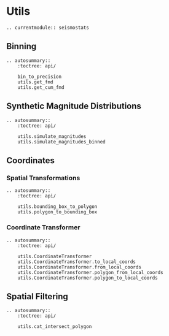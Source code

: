 # Utils

```{eval-rst}
.. currentmodule:: seismostats
```

## Binning

```{eval-rst}
.. autosummary::
    :toctree: api/

    bin_to_precision
    utils.get_fmd
    utils.get_cum_fmd

```

## Synthetic Magnitude Distributions

```{eval-rst}
.. autosummary::
    :toctree: api/

    utils.simulate_magnitudes
    utils.simulate_magnitudes_binned

```

## Coordinates

### Spatial Transformations
```{eval-rst}
.. autosummary::
    :toctree: api/

    utils.bounding_box_to_polygon
    utils.polygon_to_bounding_box

```
### Coordinate Transformer
```{eval-rst}
.. autosummary::
    :toctree: api/
    
    utils.CoordinateTransformer
    utils.CoordinateTransformer.to_local_coords
    utils.CoordinateTransformer.from_local_coords
    utils.CoordinateTransformer.polygon_from_local_coords
    utils.CoordinateTransformer.polygon_to_local_coords
```

## Spatial Filtering

```{eval-rst}
.. autosummary::
    :toctree: api/

    utils.cat_intersect_polygon

```